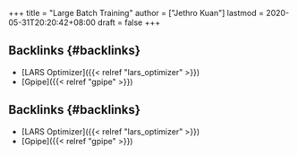 +++
title = "Large Batch Training"
author = ["Jethro Kuan"]
lastmod = 2020-05-31T20:20:42+08:00
draft = false
+++

## Backlinks {#backlinks}

- [LARS Optimizer]({{< relref "lars_optimizer" >}})
- [Gpipe]({{< relref "gpipe" >}})

## Backlinks {#backlinks}

- [LARS Optimizer]({{< relref "lars_optimizer" >}})
- [Gpipe]({{< relref "gpipe" >}})
